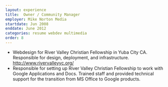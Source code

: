 ```yaml
---
layout: experience
title:  Owner / Community Manager
employer: Mike Norton Media
startdate: Jun 2008
enddate: June 2012
categories: resume webdev multimedia
order: 8
---
```


<!-- Custom websites to consulting to technical support.

Install and support for following systems:
Windows, Network infrastructural setup and maintenance for office systems. Support software and hardware needs for small offices including MS Office applications, Google Documents and Google Apps integration as well as many other systems -->

  - Webdesign for River Valley Christian Fellowship in Yuba City CA. Responsible for design, deployment, and infrastructure. http://www.rivervalleyyc.org/
  - Responsible for setting up River Valley Christian Fellowship to work with Google Applications and Docs. Trained staff and provided technical support for the transition from MS Office to Google products.